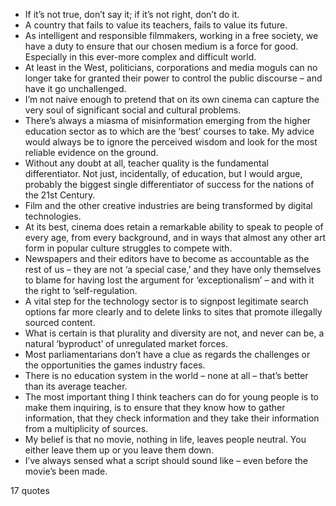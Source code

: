  - If it’s not true, don’t say it; if it’s not right, don’t do it.
 - A country that fails to value its teachers, fails to value its future.
 - As intelligent and responsible filmmakers, working in a free society, we have a duty to ensure that our chosen medium is a force for good. Especially in this ever-more complex and difficult world.
 - At least in the West, politicians, corporations and media moguls can no longer take for granted their power to control the public discourse – and have it go unchallenged.
 - I’m not naive enough to pretend that on its own cinema can capture the very soul of significant social and cultural problems.
 - There’s always a miasma of misinformation emerging from the higher education sector as to which are the ‘best’ courses to take. My advice would always be to ignore the perceived wisdom and look for the most reliable evidence on the ground.
 - Without any doubt at all, teacher quality is the fundamental differentiator. Not just, incidentally, of education, but I would argue, probably the biggest single differentiator of success for the nations of the 21st Century.
 - Film and the other creative industries are being transformed by digital technologies.
 - At its best, cinema does retain a remarkable ability to speak to people of every age, from every background, and in ways that almost any other art form in popular culture struggles to compete with.
 - Newspapers and their editors have to become as accountable as the rest of us – they are not ‘a special case,’ and they have only themselves to blame for having lost the argument for ‘exceptionalism’ – and with it the right to ’self-regulation.
 - A vital step for the technology sector is to signpost legitimate search options far more clearly and to delete links to sites that promote illegally sourced content.
 - What is certain is that plurality and diversity are not, and never can be, a natural ‘byproduct’ of unregulated market forces.
 - Most parliamentarians don’t have a clue as regards the challenges or the opportunities the games industry faces.
 - There is no education system in the world – none at all – that’s better than its average teacher.
 - The most important thing I think teachers can do for young people is to make them inquiring, is to ensure that they know how to gather information, that they check information and they take their information from a multiplicity of sources.
 - My belief is that no movie, nothing in life, leaves people neutral. You either leave them up or you leave them down.
 - I’ve always sensed what a script should sound like – even before the movie’s been made.

17 quotes